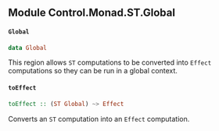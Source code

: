 ## Module Control.Monad.ST.Global

#### `Global`

``` purescript
data Global
```

This region allows `ST` computations to be converted into `Effect`
computations so they can be run in a global context.

#### `toEffect`

``` purescript
toEffect :: (ST Global) ~> Effect
```

Converts an `ST` computation into an `Effect` computation.


